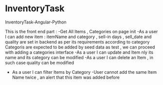 # InventoryTask
InventoryTask-Angular-Python

This is the front end part :
-Get All Items , Categories on page init 
-As a user I can add new item : itemName and category , sell-in days , sell_date and quality are set in backend as per its requirements according to category
Categoris are expected to be added by seed data as test , we can proceed with adding a categories interface
-As a user I can update and Item  nly its name and its category can be modified
-As a user I can delete an Item , in such case quality can be modified

- As a user I can filter Items  by Category
-User cannot add the same Item Name twice , an alert that this item was added before
